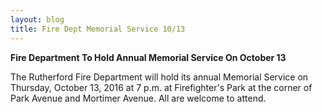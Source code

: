 ```yaml
---
layout: blog
title: Fire Dept Memorial Service 10/13
---
```


**Fire Department To Hold Annual Memorial Service On October 13**

The Rutherford Fire Department will  hold its annual Memorial Service on Thursday, October 13, 2016 at 7 p.m. at Firefighter's Park at the corner of Park Avenue and Mortimer Avenue.  All are welcome to attend.

